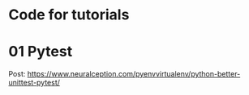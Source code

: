 # Code for tutorials

# 01 Pytest

Post: <https://www.neuralception.com/pyenvvirtualenv/python-better-unittest-pytest/>
